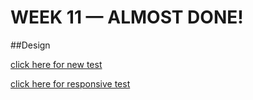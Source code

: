 # WEEK 11 — ALMOST DONE!

##Design

[click here for new test](https://jackieliiu.github.io/CODEWORDS/Week10/NewTypefaces_FlyingCam/)

[click here for responsive test](https://jackieliiu.github.io/CODEWORDS/Week11/ResponsiveTest/)
